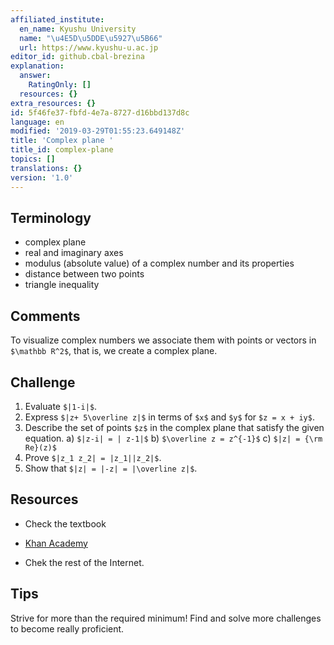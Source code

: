 ```yaml
---
affiliated_institute:
  en_name: Kyushu University
  name: "\u4E5D\u5DDE\u5927\u5B66"
  url: https://www.kyushu-u.ac.jp
editor_id: github.cbal-brezina
explanation:
  answer:
    RatingOnly: []
  resources: {}
extra_resources: {}
id: 5f46fe37-fbfd-4e7a-8727-d16bbd137d8c
language: en
modified: '2019-03-29T01:55:23.649148Z'
title: 'Complex plane '
title_id: complex-plane
topics: []
translations: {}
version: '1.0'
---
```


## Terminology 

- complex plane
- real and imaginary axes
- modulus (absolute value) of a complex number and its properties
- distance between two points
- triangle inequality




## Comments

To visualize complex numbers we associate them with points or vectors in `$\mathbb R^2$`, that is, we create a complex plane.

## Challenge

1. Evaluate `$|1-i|$`.
2. Express `$|z+ 5\overline z|$`  in terms of `$x$` and `$y$` for `$z = x + iy$`.
3. Describe the set of points `$z$` in the complex plane that satisfy the given equation.
   a) `$|z-i| = | z-1|$` 
   b) `$\overline z = z^{-1}$`
   c) `$|z| = {\rm Re}(z)$`
4. Prove `$|z_1 z_2| = |z_1||z_2|$`.
5. Show that `$|z| = |-z| = |\overline z|$`.


## Resources

- Check the textbook

- [Khan Academy](https://www.khanacademy.org/math/precalculus/imaginary-and-complex-numbers#the-complex-plane)

- Chek the rest of the Internet.

 
## Tips

Strive for more than the required minimum! Find and solve more challenges to become really proficient.




